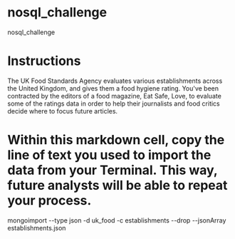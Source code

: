 # nosql_challenge
nosql_challenge


# Instructions
The UK Food Standards Agency evaluates various establishments across the United Kingdom, and gives them a food hygiene rating. You've been contracted by the editors of a food magazine, Eat Safe, Love, to evaluate some of the ratings data in order to help their journalists and food critics decide where to focus future articles.

#  Within this markdown cell, copy the line of text you used to import the data from your Terminal. This way, future analysts will be able to repeat your process.

mongoimport --type json -d uk_food -c establishments --drop --jsonArray establishments.json
